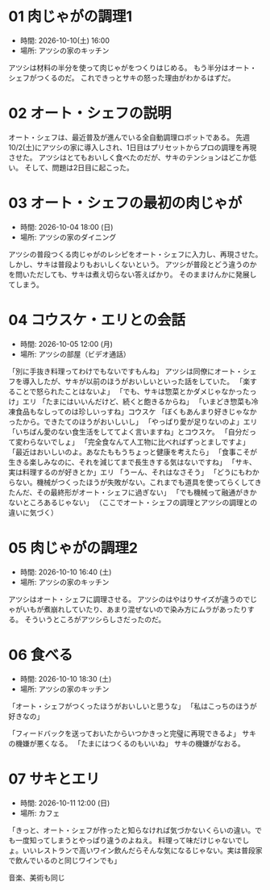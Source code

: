 # 01 肉じゃがの調理1

- 時間: 2026-10-10(土) 16:00
- 場所: アツシの家のキッチン

アツシは材料の半分を使って肉じゃがをつくりはじめる。
もう半分はオート・シェフがつくるのだ。
これできっとサキの怒った理由がわかるはずだ。

# 02 オート・シェフの説明

オート・シェフは、最近普及が進んでいる全自動調理ロボットである。
先週10/2(土)にアツシの家に導入しされ、1日目はプリセットからプロの調理を再現させた。
アツシはとてもおいしく食べたのだが、サキのテンションはどこか低い。
そして、問題は2日目に起こった。

# 03 オート・シェフの最初の肉じゃが

- 時間: 2026-10-04 18:00 (日)
- 場所: アツシの家のダイニング

アツシの普段つくる肉じゃがのレシピをオート・シェフに入力し、再現させた。
しかし、サキは普段よりもおいしくないという。
アツシが普段とどう違うのかを問いただしても、サキは煮え切らない答えばかり。
そのままけんかに発展してしまう。

# 04 コウスケ・エリとの会話

- 時間: 2026-10-05 12:00 (月)
- 場所: アツシの部屋（ビデオ通話）

「別に手抜き料理ってわけでもないですもんね」
アツシは同僚にオート・シェフを導入したが、サキが以前のほうがおいしいといった話をしていた。
「楽することで怒られたことはないよ」
「でも、サキは惣菜とかダメじゃなかったっけ」エリ
「たまにはいいんだけど、続くと飽きるからね」
「いまどき惣菜も冷凍食品もなしってのは珍しいっすね」コウスケ
「ぼくもあんまり好きじゃなかったから。できたてのほうがおいしいし」
「やっぱり愛が足りないのよ」エリ
「いちばん愛のない食生活をしててよく言いますね」とコウスケ。
「自分だって変わらないでしょ」
「完全食なんて人工物に比べればずっとましですよ」
「最近はおいしいのよ。あなたももうちょっと健康を考えたら」
「食事こそが生きる楽しみなのに、それを減じてまで長生きする気はないですね」
「サキ、実は料理するのが好きとか」エリ
「うーん、それはなさそう」
「どうにもわからない。機械がつくったほうが失敗がない。これまでも道具を使ってらくしてきたんだ、その最終形がオート・シェフに過ぎない」
「でも機械って融通がきかないところあるじゃない」
（ここでオート・シェフの調理とアツシの調理との違いに気づく）

# 05 肉じゃがの調理2

- 時間: 2026-10-10 16:40 (土)
- 場所: アツシの家のキッチン

アツシはオート・シェフに調理させる。
アツシのはやはりサイズが違うのでじゃがいもが煮崩れしていたり、あまり混ぜないので染み方にムラがあったりする。
そういうところがアツシらしさだったのだ。

# 06 食べる

- 時間: 2026-10-10 18:30 (土)
- 場所: アツシの家のキッチン

「オート・シェフがつくったほうがおいしいと思うな」
「私はこっちのほうが好きなの」

「フィードバックを送っておいたからいつかきっと完璧に再現できるよ」
サキの機嫌が悪くなる。
「たまにはつくるのもいいね」
サキの機嫌がなおる。

# 07 サキとエリ

- 時間: 2026-10-11 12:00 (日)
- 場所: カフェ

「きっと、オート・シェフが作ったと知らなければ気づかないくらいの違い。でも一度知ってしまうとやっぱり違うのよねえ。
料理って味だけじゃないでしょ。いいレストランで高いワイン飲んだらそんな気になるじゃない。実は普段家で飲んでいるのと同じワインでも」

音楽、美術も同じ
